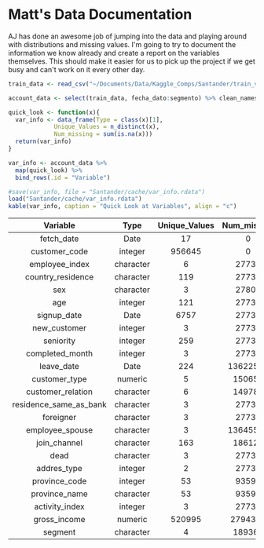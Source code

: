 # Matt's Data Documentation

AJ has done an awesome job of jumping into the data and playing around with
distributions and missing values. I'm going to try to document the 
information we know already and create a report on the variables themselves.
This should make it easier for us to pick up the project if we get busy and
can't work on it every other day. 




```r
train_data <- read_csv("~/Documents/Data/Kaggle_Comps/Santander/train_ver2.csv", col_types = col_types)

account_data <- select(train_data, fecha_dato:segmento) %>% clean_names

quick_look <- function(x){
  var_info <- data_frame(Type = class(x)[1],
             Unique_Values = n_distinct(x),
             Num_missing = sum(is.na(x)))
  return(var_info)
}

var_info <- account_data %>%
  map(quick_look) %>%
  bind_rows(.id = "Variable")
```

```r
#save(var_info, file = "Santander/cache/var_info.rdata")
load("Santander/cache/var_info.rdata")
kable(var_info, caption = "Quick Look at Variables", align = "c")
```



|        Variable        |   Type    | Unique_Values | Num_missing |
|:----------------------:|:---------:|:-------------:|:-----------:|
|       fetch_date       |   Date    |      17       |      0      |
|     customer_code      |  integer  |    956645     |      0      |
|     employee_index     | character |       6       |    27734    |
|   country_residence    | character |      119      |    27734    |
|          sex           | character |       3       |    27804    |
|          age           |  integer  |      121      |    27734    |
|      signup_date       |   Date    |     6757      |    27734    |
|      new_customer      |  integer  |       3       |    27734    |
|       seniority        |  integer  |      259      |    27734    |
|    completed_month     |  integer  |       3       |    27734    |
|       leave_date       |   Date    |      224      |  13622516   |
|     customer_type      |  numeric  |       5       |   150655    |
|   customer_relation    | character |       6       |   149781    |
| residence_same_as_bank | character |       3       |    27734    |
|       foreigner        | character |       3       |    27734    |
|    employee_spouse     | character |       3       |  13645501   |
|      join_channel      | character |      163      |   186126    |
|          dead          | character |       3       |    27734    |
|      addres_type       |  integer  |       2       |    27735    |
|     province_code      |  integer  |      53       |    93591    |
|     province_name      | character |      53       |    93591    |
|     activity_index     |  integer  |       3       |    27734    |
|      gross_income      |  numeric  |    520995     |   2794375   |
|        segment         | character |       4       |   189368    |

